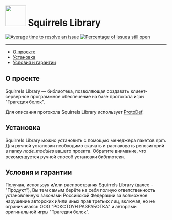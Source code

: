 # <img src="https://isoviet.github.io/media/icons/nut/icon.svg" height="64"> Squirrels Library

[![Average time to resolve an issue](http://isitmaintained.com/badge/resolution/isoviet/sq-lib.svg)](http://isitmaintained.com/project/isoviet/sq-lib "Average time to resolve an issue") [![Percentage of issues still open](http://isitmaintained.com/badge/open/isoviet/sq-lib.svg)](http://isitmaintained.com/project/isoviet/sq-lib "Percentage of issues still open")

--------------

* [О проекте](#introduction)
* [Установка](#installation)
* [Условия и гарантии](#termsofuse)

## О проекте
Squirrels Library — библиотека, позволяющая создавать клиент-серверное программное обеспечение на базе протокола игры "Трагедия белок".

Для описания протокола Squirrels Library использует [ProtoDef](https://www.npmjs.com/package/protodef).

## Установка
Squirrels Library можно установить с помощью менеджера пакетов npm. Для ручной установки необходимо скачать и распаковать репозиторий в папку *node_modules* вашего проекта. Обратите внимание, что рекомендуется ручной способ установки библиотеки.

## Условия и гарантии
Получая, используя и/или распространяя Squirrels Library (далее - "Продукт"), Вы тем самым берёте на себя полную ответственность установленную законами Российской Федерации за возможное нарушение авторских и/или иных прав третьих лиц, включая, но не ограничиваясь ООО "РОКСТОУН РАЗРАБОТКА" и авторами оригинальной игры "Трагедия белок".
